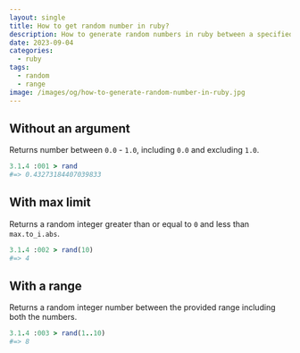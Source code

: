 ```yaml
---
layout: single
title: How to get random number in ruby?
description: How to generate random numbers in ruby between a specified range.
date: 2023-09-04
categories:
  - ruby
tags:
  - random
  - range
image: /images/og/how-to-generate-random-number-in-ruby.jpg
---
```


## Without an argument

Returns number between `0.0` - `1.0`, including `0.0` and excluding `1.0`.

```ruby
3.1.4 :001 > rand
#=> 0.43273184407039833
```

## With max limit

Returns a random integer greater than or equal to `0` and less than `max.to_i.abs`.

```ruby
3.1.4 :002 > rand(10)
#=> 4
```

## With a range

Returns a random integer number between the provided range including both the numbers.

```ruby
3.1.4 :003 > rand(1..10)
#=> 8
```
